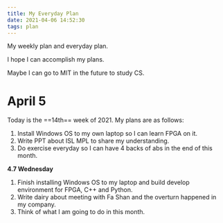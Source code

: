 ```yaml
---
title: My Everyday Plan
date: 2021-04-06 14:52:30
tags: plan
---
```


My weekly plan and everyday plan.

I hope I can accomplish my plans.

Maybe I can go to MIT in the future to study CS.

<!--more-->

# April 5

Today is the ==14th== week of 2021. My plans are as follows:

1. Install Windows OS to my own laptop so I can learn FPGA on it.
2. Write PPT about ISL MPL to share my understanding.
3. Do exercise everyday so I can have 4 backs of abs in the end of this month.





**4.7 Wednesday**

1. Finish installing Windows OS to my laptop and build develop environment for FPGA, C++ and Python.
2. Write dairy about meeting with Fa Shan and the overturn happened in my company.
3. Think of what I am going to do in this month.